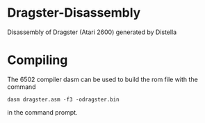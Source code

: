 # Dragster-Disassembly
Disassembly of Dragster (Atari 2600) generated by Distella

# Compiling
The 6502 compiler dasm can be used to build the rom file with the command
```
dasm dragster.asm -f3 -odragster.bin
```
in the command prompt.



